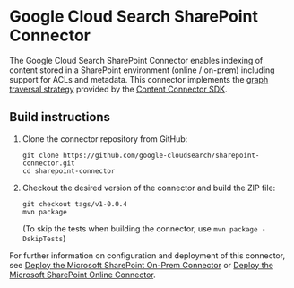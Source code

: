 # Google Cloud Search SharePoint Connector

The Google Cloud Search SharePoint Connector enables indexing of content stored in a SharePoint
environment (online / on-prem) including support for ACLs and metadata. This connector implements
the [graph traversal strategy](https://developers.google.com/cloud-search/docs/guides/content-connector#graph-traversal) provided by the
[Content Connector SDK](https://developers.google.com/cloud-search/docs/guides/content-connector).

## Build instructions

1. Clone the connector repository from GitHub:
   ```
   git clone https://github.com/google-cloudsearch/sharepoint-connector.git
   cd sharepoint-connector
   ```

2. Checkout the desired version of the connector and build the ZIP file:
   ```
   git checkout tags/v1-0.0.4
   mvn package
   ```
   (To skip the tests when building the connector, use `mvn package -DskipTests`)

For further information on configuration and deployment of this connector, see
[Deploy the Microsoft SharePoint On-Prem Connector](https://developers.google.com/cloud-search/docs/guides/sharepoint-on-prem-connector)
or [Deploy the Microsoft SharePoint Online Connector](https://developers.google.com/cloud-search/docs/guides/sharepoint-online-connector).
